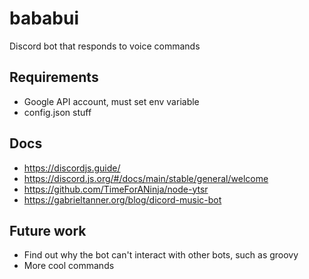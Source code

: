 # bababui
Discord bot that responds to voice commands

## Requirements
- Google API account, must set env variable
- config.json stuff

## Docs
- https://discordjs.guide/
- https://discord.js.org/#/docs/main/stable/general/welcome
- https://github.com/TimeForANinja/node-ytsr
- https://gabrieltanner.org/blog/dicord-music-bot

## Future work
- Find out why the bot can't interact with other bots, such as groovy
- More cool commands
